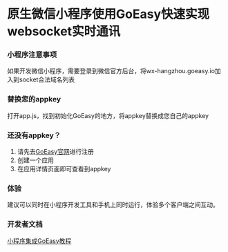 # 原生微信小程序使用GoEasy快速实现websocket实时通讯

### 小程序注意事项
如果开发微信小程序，需要登录到微信官方后台，将wx-hangzhou.goeasy.io加入到socket合法域名列表

### 替换您的appkey
打开app.js，找到初始化GoEasy的地方，将appkey替换成您自己的appkey  


### 还没有appkey？  
1. 请先去[GoEasy官网](https://www.goeasy.io)进行注册
2. 创建一个应用
3. 在应用详情页面即可查看到appkey

### 体验
建议可以同时在小程序开发工具和手机上同时运行，体验多个客户端之间互动。

### 开发者文档
[小程序集成GoEasy教程](https://docs.goeasy.io/2.x/common/sdk/sdk_initial#%E5%BE%AE%E4%BF%A1%E5%B0%8F%E7%A8%8B%E5%BA%8F)
